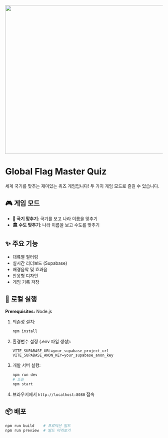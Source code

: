 <div align="center">
<img width="1200" height="475" alt="GHBanner" src="https://github.com/user-attachments/assets/0aa67016-6eaf-458a-adb2-6e31a0763ed6" />
</div>

# Global Flag Master Quiz

세계 국기를 맞추는 재미있는 퀴즈 게임입니다! 두 가지 게임 모드로 즐길 수 있습니다.

## 🎮 게임 모드

- **🏁 국기 맞추기**: 국기를 보고 나라 이름을 맞추기
- **🏛️ 수도 맞추기**: 나라 이름을 보고 수도를 맞추기

## ✨ 주요 기능

- 대륙별 필터링
- 실시간 리더보드 (Supabase)
- 배경음악 및 효과음
- 반응형 디자인
- 게임 기록 저장

## 🚀 로컬 실행

**Prerequisites:** Node.js

1. 의존성 설치:
   ```bash
   npm install
   ```

2. 환경변수 설정 (.env 파일 생성):
   ```
   VITE_SUPABASE_URL=your_supabase_project_url
   VITE_SUPABASE_ANON_KEY=your_supabase_anon_key
   ```

3. 개발 서버 실행:
   ```bash
   npm run dev
   # 또는
   npm start
   ```

4. 브라우저에서 `http://localhost:8080` 접속

## 📦 배포

```bash
npm run build    # 프로덕션 빌드
npm run preview  # 빌드 미리보기
```
